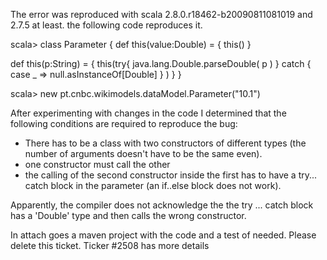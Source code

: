 The error was reproduced with scala 2.8.0.r18462-b20090811081019 and 2.7.5 at least.
the following code reproduces it.

scala> class Parameter {
   def this(value:Double) = {
       this()
   }

   def this(p:String) = {
       this(try{
               java.lang.Double.parseDouble( p )
           } catch {
               case _ => null.asInstanceOf[Double]
           }
       )
   }
}

scala> new pt.cnbc.wikimodels.dataModel.Parameter("10.1")

After experimenting with changes in the code I determined that the following conditions are required to reproduce the bug:
 - There has to be a class with two constructors of different types (the number of arguments doesn't have to be the same even).
 - one constructor must call the other
 - the calling of the second constructor inside the
first has to have a try... catch block in the parameter (an if..else block does not work).

Apparently, the compiler does not acknowledge the the try ... catch
block has a 'Double' type and then calls the wrong constructor.

In attach goes a maven project with the code and a test of needed.
Please delete this ticket. Ticker #2508 has more details
 
